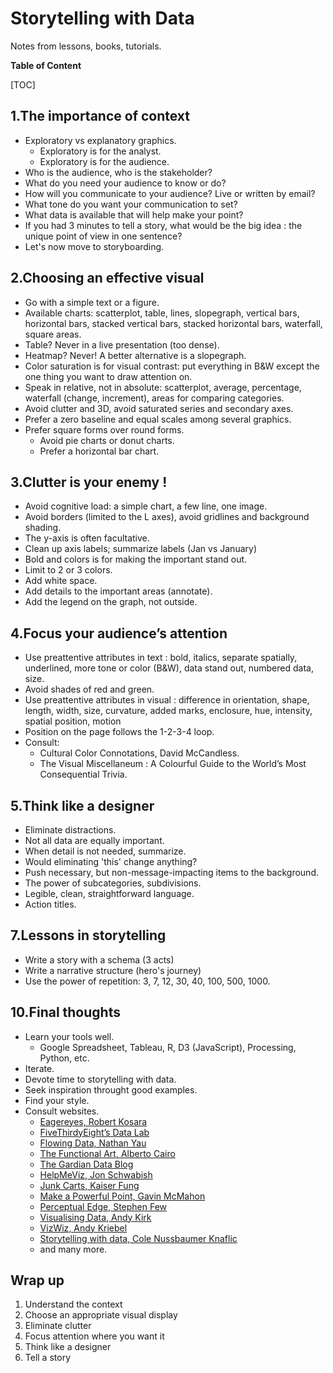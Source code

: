 # Storytelling with Data

Notes from lessons, books, tutorials.

**Table of Content**

[TOC]

## 1.The importance of context

- Exploratory vs explanatory graphics.
	- Exploratory is for the analyst.
	- Exploratory is for the audience.
- Who is the audience, who is the stakeholder?
- What do you need your audience to know or do?
- How will you communicate to your audience? Live or written by email?
- What tone do you want your communication to set?
- What data is available that will help make your point?
- If you had 3 minutes to tell a story, what would be the big idea : the unique point of view in one sentence?
- Let's now move to storyboarding.

## 2.Choosing an effective visual

- Go with a simple text or a figure.
-  Available charts: scatterplot, table, lines, slopegraph, vertical bars, horizontal bars, stacked vertical bars, stacked horizontal bars, waterfall, square areas.
- Table? Never in a live presentation (too dense).
- Heatmap? Never! A better alternative is a slopegraph.
- Color saturation is for visual contrast: put everything  in B&W except the one thing you want to draw attention on.
- Speak in relative, not in absolute: scatterplot, average, percentage, waterfall (change, increment), areas for comparing categories.
- Avoid clutter and 3D, avoid saturated series and secondary axes.
- Prefer a zero baseline and equal scales among several graphics.
- Prefer square forms over round forms.
	- Avoid pie charts or donut charts.
	- Prefer a horizontal bar chart.

## 3.Clutter is your enemy !

- Avoid cognitive load: a simple chart, a few line, one image.
- Avoid borders (limited to the L axes), avoid gridlines and background shading. 
- The y-axis is often facultative.
- Clean up axis labels; summarize labels (Jan vs January)
- Bold and colors is for making the important stand out.
- Limit to 2 or 3 colors.
- Add white space.
- Add details to the important areas (annotate).
- Add the legend on the graph, not outside.

## 4.Focus your audience’s attention

- Use preattentive attributes in text : bold, italics, separate spatially, underlined, more tone or color (B&W), data stand out, numbered data, size.
-  Avoid shades of red and green.
- Use preattentive attributes in visual : difference in orientation, shape, length, width, size, curvature, added marks, enclosure, hue, intensity, spatial position, motion
- Position on the page follows the 1-2-3-4 loop.
- Consult:
	- Cultural Color Connotations, David McCandless.
	- The Visual Miscellaneum : A Colourful Guide to the World’s Most Consequential Trivia.

## 5.Think like a designer

- Eliminate distractions.
- Not all data are equally important.
- When detail is not needed, summarize.
- Would eliminating 'this' change anything?
- Push necessary, but non-message-impacting items to the background.
- The power of subcategories, subdivisions.
- Legible, clean, straightforward language.
- Action titles.

## 7.Lessons in storytelling

- Write a story with a schema (3 acts)
- Write a narrative structure (hero's journey)
- Use the power of repetition: 3, 7, 12, 30, 40, 100, 500, 1000.

## 10.Final thoughts

- Learn your tools well.
	- Google Spreadsheet, Tableau, R, D3 (JavaScript), Processing, Python, etc.
- Iterate.
- Devote time to storytelling with data.
- Seek inspiration throught good examples.
- Find your style.
- Consult websites.
	- [Eagereyes, Robert Kosara](https://eagereyes.org/)
	- [FiveThirdyEight’s Data Lab](http://fivethirtyeight.com/datalab/)
	- [Flowing Data, Nathan Yau](http://flowingdata.com/)
	- [The Functional Art, Alberto Cairo](http://www.thefunctionalart.com/)
	- [The Gardian Data Blog](https://www.theguardian.com/data)
	- [HelpMeViz, Jon Schwabish](http://helpmeviz.com/)
	- [Junk Carts, Kaiser Fung](http://www.kaiserfung.com/)
	- [Make a Powerful Point, Gavin McMahon](http://makeapowerfulpoint.com/)
	- [Perceptual Edge, Stephen Few](http://www.perceptualedge.com/)
	- [Visualising Data, Andy Kirk](http://www.visualisingdata.com/)
	- [VizWiz, Andy Kriebel](http://www.vizwiz.com/)
	- [Storytelling with data, Cole Nussbaumer Knaflic](http://www.storytellingwithdata.com/)
	- and many more.

## Wrap up

1.	Understand the context
2.	Choose an appropriate visual display
3.	Eliminate clutter
4.	Focus attention where you want it
5.	Think like a designer
6.	Tell a story
